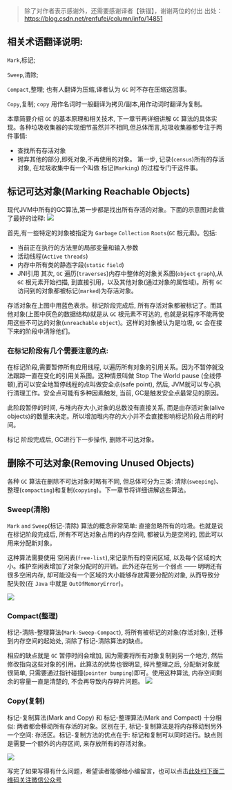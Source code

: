 >除了对作者表示感谢外，还需要感谢译者【铁锚】，谢谢两位的付出
出处：https://blog.csdn.net/renfufei/column/info/14851

## 相关术语翻译说明:

`Mark`,标记;

`Sweep`,清除;

`Compact`,整理; 也有人翻译为压缩,译者认为 `GC` 时不存在压缩这回事。

`Copy`,复制; `copy` 用作名词时一般翻译为拷贝/副本,用作动词时翻译为复制。

本章简要介绍 `GC` 的基本原理和相关技术, 下一章节再详细讲解 `GC` 算法的具体实现。各种垃圾收集器的实现细节虽然并不相同,但总体而言,垃圾收集器都专注于两件事情:

- 查找所有存活对象
- 抛弃其他的部分,即死对象,不再使用的对象。
第一步, 记录(`census`)所有的存活对象, 在垃圾收集中有一个叫做 标记(`Marking`) 的过程专门干这件事。

## 标记可达对象(Marking Reachable Objects)
现代JVM中所有的GC算法,第一步都是找出所有存活的对象。下面的示意图对此做了最好的诠释:
![](https://gitee.com/duchaochen/gongzhonghao/raw/master/%E4%B8%AA%E4%BA%BA%E5%8D%9A%E5%AE%A2%E6%96%87%E7%AB%A0/JVM/jvm-image/04-1.png)

首先,有一些特定的对象被指定为 `Garbage` `Collection` `Roots`(`GC` 根元素)。包括:

- 当前正在执行的方法里的局部变量和输入参数
- 活动线程(`Active` `threads`)
- 内存中所有类的静态字段(`static` `field`)
- JNI引用
其次, `GC` 遍历(`traverses`)内存中整体的对象关系图(`object` `graph`),从 `GC` 根元素开始扫描, 到直接引用，以及其他对象(通过对象的属性域)。所有 `GC` 访问到的对象都被标记(`marked`)为存活对象。

存活对象在上图中用蓝色表示。标记阶段完成后, 所有存活对象都被标记了。而其他对象(上图中灰色的数据结构)就是从 `GC` 根元素不可达的, 也就是说程序不能再使用这些不可达的对象(`unreachable` `object`)。这样的对象被认为是垃圾, `GC` 会在接下来的阶段中清除他们。

### 在标记阶段有几个需要注意的点:

在标记阶段,需要暂停所有应用线程, 以遍历所有对象的引用关系。因为不暂停就没法跟踪一直在变化的引用关系图。这种情景叫做 Stop The World pause (全线停顿),而可以安全地暂停线程的点叫做安全点(safe point), 然后, JVM就可以专心执行清理工作。安全点可能有多种因素触发, 当前, GC是触发安全点最常见的原因。

此阶段暂停的时间, 与堆内存大小,对象的总数没有直接关系, 而是由存活对象(alive objects)的数量来决定。所以增加堆内存的大小并不会直接影响标记阶段占用的时间。

标记 阶段完成后, GC进行下一步操作, 删除不可达对象。

## 删除不可达对象(Removing Unused Objects)
各种 `GC` 算法在删除不可达对象时略有不同, 但总体可分为三类: 清除(`sweeping`)、整理(`compacting`)和复制(`copying`)。下一章节将详细讲解这些算法。

### Sweep(清除)
`Mark` `and` `Sweep`(标记-清除) 算法的概念非常简单: 直接忽略所有的垃圾。也就是说在标记阶段完成后, 所有不可达对象占用的内存空间, 都被认为是空闲的, 因此可以用来分配新对象。

这种算法需要使用 空闲表(`free-list`),来记录所有的空闲区域, 以及每个区域的大小。维护空闲表增加了对象分配时的开销。此外还存在另一个弱点 —— 明明还有很多空闲内存, 却可能没有一个区域的大小能够存放需要分配的对象, 从而导致分配失败(在 `Java` 中就是 `OutOfMemoryError`)。

![](https://gitee.com/duchaochen/gongzhonghao/raw/master/%E4%B8%AA%E4%BA%BA%E5%8D%9A%E5%AE%A2%E6%96%87%E7%AB%A0/JVM/jvm-image/04-2.png)

### Compact(整理)
标记-清除-整理算法(`Mark-Sweep-Compact`), 将所有被标记的对象(存活对象), 迁移到内存空间的起始处, 消除了标记-清除算法的缺点。 

相应的缺点就是 `GC` 暂停时间会增加, 因为需要将所有对象复制到另一个地方, 然后修改指向这些对象的引用。此算法的优势也很明显, 碎片整理之后, 分配新对象就很简单, 只需要通过指针碰撞(`pointer bumping`)即可。使用这种算法, 内存空间剩余的容量一直是清楚的, 不会再导致内存碎片问题。
![](https://gitee.com/duchaochen/gongzhonghao/raw/master/%E4%B8%AA%E4%BA%BA%E5%8D%9A%E5%AE%A2%E6%96%87%E7%AB%A0/JVM/jvm-image/04-3.png)

### Copy(复制)
标记-复制算法(Mark and Copy) 和 标记-整理算法(Mark and Compact) 十分相似: 两者都会移动所有存活的对象。区别在于, 标记-复制算法是将内存移动到另外一个空间: 存活区。标记-复制方法的优点在于: 标记和复制可以同时进行。缺点则是需要一个额外的内存区间, 来存放所有的存活对象。

![](https://gitee.com/duchaochen/gongzhonghao/raw/master/%E4%B8%AA%E4%BA%BA%E5%8D%9A%E5%AE%A2%E6%96%87%E7%AB%A0/JVM/jvm-image/04-4.png)


写完了如果写得有什么问题，希望读者能够给小编留言，也可以点击[此处扫下面二维码关注微信公众号](https://www.ycbbs.vip/?p=28 "此处扫下面二维码关注微信公众号")